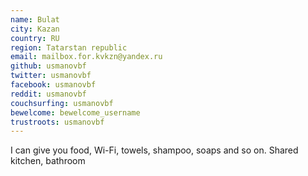 ```yaml
---
name: Bulat
city: Kazan
country: RU
region: Tatarstan republic
email: mailbox.for.kvkzn@yandex.ru
github: usmanovbf
twitter: usmanovbf
facebook: usmanovbf
reddit: usmanovbf
couchsurfing: usmanovbf
bewelcome: bewelcome_username
trustroots: usmanovbf
---
```

I can give you food, Wi-Fi, towels, shampoo, soaps and so on. Shared kitchen, bathroom
